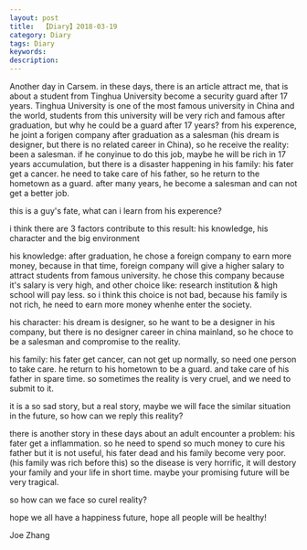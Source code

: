```yaml
---
layout: post
title:  【Diary】2018-03-19
category: Diary
tags: Diary
keywords:
description:
---
```


Another day in Carsem.
in these days, there is an article attract me, that is about a student from Tinghua University become a security guard after 17 years.
Tinghua University is one of the most famous university in China and the world, students from this university will be very rich and famous after graduation, but why he could be a guard after 17 years?
from his experence, he joint a forigen company after graduation as a salesman (his dream is designer, but there is no related career in China), so he receive the reality: been a salesman.
if he conyinue to do this job, maybe he will be rich in 17 years accumulation, but there is a disaster happening in his family: his fater get a cancer.
he need to take care of his father, so he return to the hometown as a guard. after many years, he become a salesman and can not get a better job.

this is a guy's fate, what can i learn from his experence?

i think there are 3 factors contribute to this result:
his knowledge, his character and the big environment

his knowledge:
after graduation, he chose a foreign company to earn more money, because in that time, foreign company will give a higher salary to attract students from famous university. he chose this company because it's salary is very high, and other choice like: research institution & high school will pay less.
so i think this choice is not bad, because his family is not rich, he need to earn more money whenhe enter the society.

his character:
his dream is designer, so he want to be a designer in his company, but there is no designer career in china mainland, so he choce to be a salesman and compromise to the reality.

his family:
his fater get cancer, can not get up normally, so need one person to take care. he return to his hometown to be a guard. and take care of his father in spare time. so sometimes the reality is very cruel, and we need to submit to it.

it is a so sad story, but a real story, maybe we will face the similar situation in the future, so how can we reply this reality?

there is another story in these days about an adult encounter a problem: his fater get a inflammation. so he need to spend so much money to cure his father but it is not useful, his fater dead and his family become very poor.(his family was rich before this)
so the disease is very horrific, it will destory your family and your life in short time. maybe your promising future will be very tragical.

so how can we face so curel reality?

hope we all have a happiness future, hope all people will be healthy!

Joe Zhang
